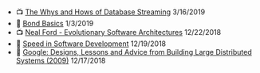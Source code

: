 - 📺 [The Whys and Hows of Database Streaming](https://www.youtube.com/watch?v=0K0fYHsFBZg) 3/16/2019
- 📃 [Bond Basics](https://www.investopedia.com/university/bonds) 1/3/2019
- 📺 [Neal Ford - Evolutionary Software Architectures](https://www.youtube.com/watch?v=CglSFhwbI3s) 12/22/2018
- 📃 [Speed in Software Development](https://www.targetprocess.com/articles/speed-in-software-development) 12/19/2018
- 📃 [Google: Designs, Lessons and Advice from Building Large Distributed Systems (2009)](https://www.cs.cornell.edu/projects/ladis2009/talks/dean-keynote-ladis2009.pdf) 12/17/2018
